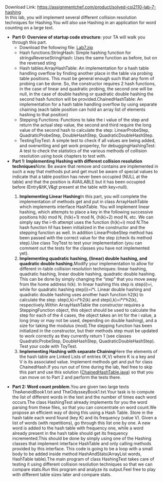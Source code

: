 Download Link: https://assignmentchef.com/product/solved-csi2110-lab-7-hashing
<br>
In this lab, you will implement several different collision resolution techniques for Hashing.You will also use Hashing in an application for word counting on a large text.

<ul>

 <li><strong>Part 0: Overview of startup code structure:</strong> your TA will walk you through this part.

  <ul>

   <li>Download the following file: <a href="Lab7.zip">Lab7.zip</a></li>

   <li>Hash functions:StringHash: Simple hashing function for stringsReverseStringHash: Uses the same function as before, but on the reversed sting</li>

   <li>Hash tables:ArrayHashTable: An implementation for a hash table handling overflow by finding another place in the table via probing table positions. This must be general enough such that any form of probing can be done. So, the constructor requires 2 hash functions, in the case of linear and quadratic probing, the second one will be null, in the case of double hashing or quadratic double hashing the second hash function will be provided.ChainedHashTable: An implementation for a hash table handling overflow by using separate chaining (each table position can hold an array list of elements hashing to that position)</li>

   <li>Stepping Functions: Functions to take the i value of the step and return the actual step value, the second and third require the long value of the second hash to calculate the step: LinearProbeStep, QuadraticProbeStep, DoubleHashStep, QuadraticDoubleHashStep.</li>

   <li>TestingToyTest: A simple test to check if all values are being added, and overwriting and get work properley, for debuggingHashingTest: A test to check the statistics of the various methods of collision resolution using book chapters to test with.</li>

  </ul></li>

 <li><strong>Part 1: Implementing Hashing with different collision resolution techniques</strong>Note: Be aware that remove and contains are implemented in such a way that methods put and get must be aware of special values to indicate that a table position has never been occupied (NULL at the table) and that the position is AVAILABLE but it has been occupied before (Entry&amp;ltK,V&amp;gt present at the table with key=null).</li>

</ul>

<ul>

 <li style="list-style-type: none;">

  <ol>

   <li><strong>Implementing Linear Hashing</strong>In this part, you will complete the implementation of methods get and put in class ArrayHashTable which implements interface HashTable. You will implement linear hashing, which attempts to place a key in the following successive positions h(k) mod N, (h(k)+1) mod N, (h(k)+2) mod N, etc. We can simply say the i-th attempt uses the function (h(k)+i) mod N.The hash function h1 has been initialized in the constructor and the stepping function as well. In addition LinearProbeStep method has been passed with the correct value for the step (check its method step).Use class ToyTest to test your implementation (you can comment out the tests for the classes you have not implemented yet).</li>

   <li><strong>Implementing quadratic hashing, (linear) double hashing, and quadratic double hashing.</strong>Modify your implementation to allow for different in-table collision resolution techniques: linear hashing, quadratic hashing, linear double hashing, quadratic double hashing. This can be done by simply changing the “step” that you move away from the home address h(k). In linear hashing this step is step(i)=i, while for quadratic hashing step(i)=i*i. Linear double hashing and quadratic double hashing uses another hash function h2(k) to calculate the step: step(i,k)=i*h2(k) and step(i,k)=i*i*h2(k), respectively.Within ArrayHashTable the constructor requires a SteppingFunction object, this object should be used to calculate the step for each of the 4 cases, the object takes an int for the i value, a long (may or may not be used, depending on double hashing), and a size for taking the modulus (mod).The stepping function has been initialized in the constructor, but their methods step must be updated to work correctly as they currently return 1 (see classes QuadraticProbeStep, DoubleHashStep, QuadraticDoubleHashStep). Test your code with ToyTest.</li>

   <li><strong>Implementing Hashing with separate Chaining</strong>Here the elements of the hash table are Linked Lists of entries (K,V) where K is a key and V is its associated value. Implement methods get and put for class ChainedHash.If you run out of time during the lab, feel free to skip this part and use this solution (<a href="ChainedHashTable.java">ChainedHashTable.java</a>) so that you can move on to Part 2 and perform the tests there.</li>

  </ol></li>

</ul>

<ul>

 <li><strong>Part 2: Word count problem.</strong>You are given two large texts TheAeneidBook1.txt and TheOdysseyBook1.txt.Your task is to compute the list of different words in the text and the number of times each word occurs.The class HashingTest already implements for you the word parsing from these files, so that you can concentrate on word count.We propose an efficient way of doing this using a Hash Table. Store in the hash table each word found (key K) and its frequency (value V). Given a list of words (with repetitions), go through this list one by one. A new word is added to the hash table with frequency one, while a word already present in the hash table should get its frequency incremented.This should be done by simply using one of the Hashing classes that implement interface HashTable and only calling methods provided by this interface. This code is going to be a loop with a small body to be added inside method HashAndStats(ArrayList words, HashTable table).The main program of class HashingTest takes care of testing it using different collision resolution techniques so that we can compare stats.Run this program and analyze its output.Feel free to play with different table sizes later and compare stats.</li>

</ul>


